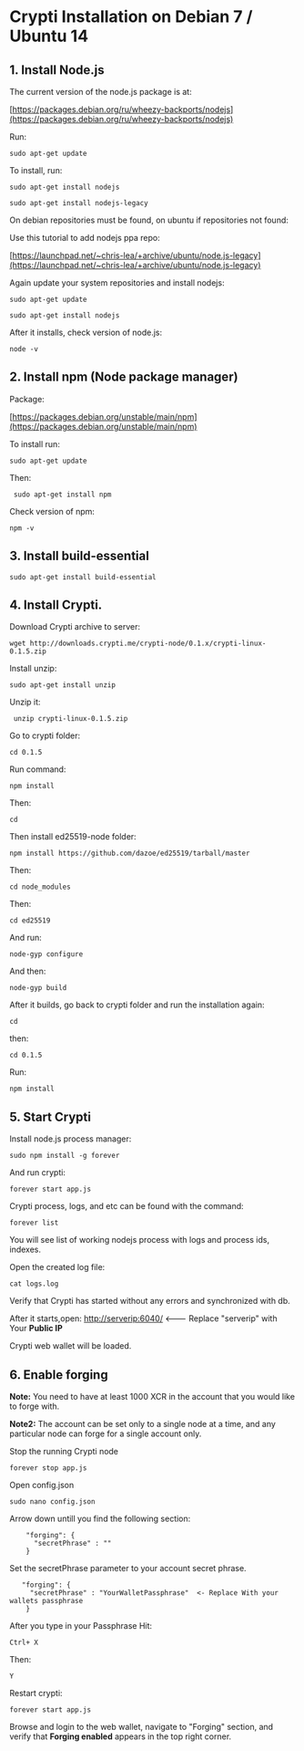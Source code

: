 # Crypti Installation on Debian 7 / Ubuntu 14

## 1. Install Node.js

The current version of the node.js package is at:

[https://packages.debian.org/ru/wheezy-backports/nodejs](https://packages.debian.org/ru/wheezy-backports/nodejs)

Run: 

    sudo apt-get update

To install, run:

    sudo apt-get install nodejs

    sudo apt-get install nodejs-legacy

On debian repositories must be found, on ubuntu if repositories not found:

Use this tutorial to add nodejs ppa repo:

[https://launchpad.net/~chris-lea/+archive/ubuntu/node.js-legacy](https://launchpad.net/~chris-lea/+archive/ubuntu/node.js-legacy)

Again update your system repositories and install nodejs:

    sudo apt-get update

    sudo apt-get install nodejs

After it installs, check version of node.js:

    node -v

## 2. Install npm (Node package manager)

Package:

[https://packages.debian.org/unstable/main/npm](https://packages.debian.org/unstable/main/npm)

To install run:

    sudo apt-get update
    
Then:
   

     sudo apt-get install npm

Check version of npm:

    npm -v

## 3.  Install build-essential

    sudo apt-get install build-essential

## 4. Install Crypti.

Download Crypti archive to server:

    wget http://downloads.crypti.me/crypti-node/0.1.x/crypti-linux-0.1.5.zip

Install unzip:

    sudo apt-get install unzip

Unzip it:
   

     unzip crypti-linux-0.1.5.zip

Go to crypti folder:

    cd 0.1.5

Run command:

    npm install
Then:

    cd

Then install ed25519-node folder:

    npm install https://github.com/dazoe/ed25519/tarball/master
Then:

    cd node_modules


Then:

    cd ed25519

And run:

    node-gyp configure

And then:

    node-gyp build

After it builds, go back to crypti folder and run the installation again:

    cd

then: 

    cd 0.1.5
Run:

    npm install

## 5. Start Crypti

Install node.js process manager:

    sudo npm install -g forever

And run crypti:

    forever start app.js

Crypti process, logs, and etc can be found with the command:

    forever list

You will see list of working nodejs process with logs and process ids, indexes.

Open the created log file:

    cat logs.log

Verify that Crypti has started without any errors and synchronized with db.

After it starts,open: [http://serverip:6040/](http://serverip:6040/) <--- Replace "serverip" with Your **Public IP**

Crypti web wallet will be loaded.


## 6. Enable forging

**Note:** You need to have at least 1000 XCR in the account that you would like to forge with.

**Note2:** The account can be set only to a single node at a time, and any particular node can forge for a single account only.

Stop the running Crypti node

    forever stop app.js

Open config.json

    sudo nano config.json

Arrow down untill you find the following section:

        "forging": {
          "secretPhrase" : ""
        }

Set the secretPhrase parameter to your account secret phrase.

       "forging": {
         "secretPhrase" : "YourWalletPassphrase"  <- Replace With your wallets passphrase
        }
After you type in your Passphrase Hit:

    Ctrl+ X
Then: 

    Y 

Restart crypti:

    forever start app.js

Browse and login to the web wallet, navigate to "Forging" section, and verify that **Forging enabled** appears
in the top right corner.
